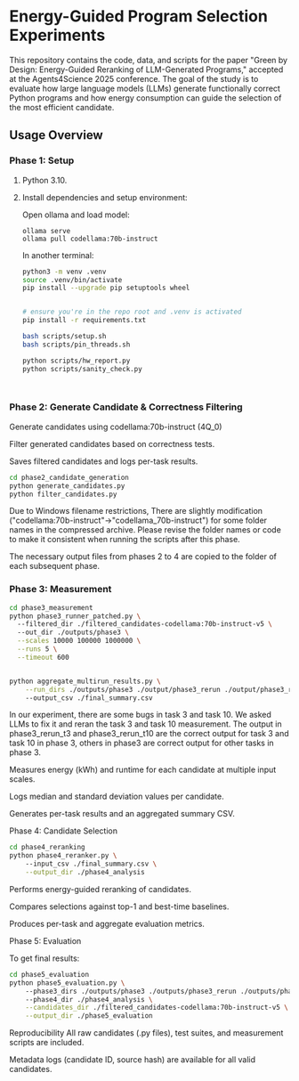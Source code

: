 # Energy-Guided Program Selection Experiments

This repository contains the code, data, and scripts for the paper "Green by Design: Energy-Guided Reranking of LLM-Generated Programs," accepted at the Agents4Science 2025 conference. The goal of the study is to evaluate how large language models (LLMs) generate functionally correct Python programs and how energy consumption can guide the selection of the most efficient candidate.

## Usage Overview

### Phase 1: Setup

1. Python 3.10.

2. Install dependencies and setup environment:

   Open ollama and load model:

   ```
   ollama serve
   ollama pull codellama:70b-instruct
   ```

   In another terminal:

   ```bash
   python3 -m venv .venv
   source .venv/bin/activate
   pip install --upgrade pip setuptools wheel
   
   
   # ensure you're in the repo root and .venv is activated
   pip install -r requirements.txt
   
   bash scripts/setup.sh
   bash scripts/pin_threads.sh
   
   python scripts/hw_report.py
   python scripts/sanity_check.py
   



### Phase 2: Generate Candidate & Correctness Filtering

Generate candidates using codellama:70b-instruct (4Q_0)

Filter generated candidates based on correctness tests.

Saves filtered candidates and logs per-task results.

```bash
cd phase2_candidate_generation
python generate_candidates.py
python filter_candidates.py
```

Due to Windows filename restrictions, There are slightly modification ("codellama:70b-instruct"->"codellama_70b-instruct") for some folder names in the compressed archive. Please revise the folder names or code to make it consistent when running the scripts after this phase.

The necessary output files from phases 2 to 4 are copied to the folder of each subsequent phase.

### Phase 3: Measurement

```bash
cd phase3_measurement
python phase3_runner_patched.py \     
  --filtered_dir ./filtered_candidates-codellama:70b-instruct-v5 \               
  --out_dir ./outputs/phase3 \
  --scales 10000 100000 1000000 \
  --runs 5 \
  --timeout 600


python aggregate_multirun_results.py \
    --run_dirs ./outputs/phase3 ./output/phase3_rerun ./output/phase3_rerun_t10 \ #If rerun some specific tasks, add all output path from last step to --run_dirs.
    --output_csv ./final_summary.csv    


```

In our experiment, there are some bugs in task 3 and task 10. We asked LLMs to fix it and reran the task 3 and task 10 measurement.
The output in phase3_rerun_t3 and phase3_rerun_t10 are the correct output for task 3 and task 10 in phase 3, others in phase3 are correct output for other tasks in phase 3.

Measures energy (kWh) and runtime for each candidate at multiple input scales.

Logs median and standard deviation values per candidate.

Generates per-task results and an aggregated summary CSV.

Phase 4: Candidate Selection

```bash
cd phase4_reranking 
python phase4_reranker.py \           
    --input_csv ./final_summary.csv \
    --output_dir ./phase4_analysis
```

Performs energy-guided reranking of candidates.

Compares selections against top-1 and best-time baselines.

Produces per-task and aggregate evaluation metrics.

Phase 5: Evaluation

To get final results:

```bash
cd phase5_evaluation 
python phase5_evaluation.py \         
    --phase3_dirs ./outputs/phase3 ./outputs/phase3_rerun ./outputs/phase3_rerun_t10 \ #If rerun some specific tasks, add all output path from last step to --phase3_dirs.
    --phase4_dir ./phase4_analysis \
    --candidates_dir ./filtered_candidates-codellama:70b-instruct-v5 \
    --output_dir ./phase5_evaluation

```



Reproducibility
All raw candidates (.py files), test suites, and measurement scripts are included.

Metadata logs (candidate ID, source hash) are available for all valid candidates.



